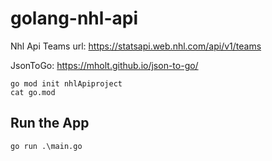 # golang-nhl-api

Nhl Api Teams url: https://statsapi.web.nhl.com/api/v1/teams

JsonToGo: https://mholt.github.io/json-to-go/

```
go mod init nhlApiproject
cat go.mod
```

## Run the App

```
go run .\main.go
```
